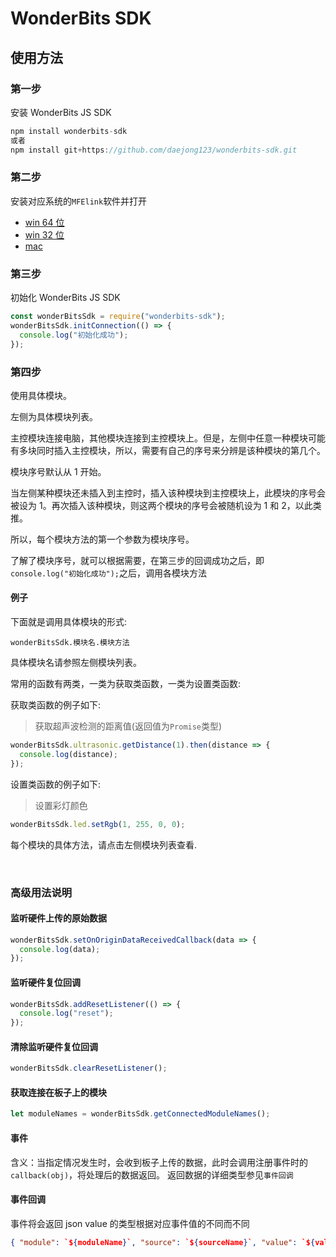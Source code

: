 # WonderBits SDK

## 使用方法

### 第一步

安装 WonderBits JS SDK

```js
npm install wonderbits-sdk
或者
npm install git+https://github.com/daejong123/wonderbits-sdk.git
```

### 第二步

安装对应系统的`MFElink`软件并打开

- [win 64 位](https://pan.baidu.com/s/16FUR-z6bH0-YOnGBxMc1og)
- [win 32 位](https://pan.baidu.com/s/1xozl-A_m8LLqJXm5IsxTcg)
- [mac](https://pan.baidu.com/s/1zcCbBiC4hYM2mjCFTKavVw)

### 第三步

初始化 WonderBits JS SDK

```js
const wonderBitsSdk = require("wonderbits-sdk");
wonderBitsSdk.initConnection(() => {
  console.log("初始化成功");
});
```

### 第四步

使用具体模块。

左侧为具体模块列表。

主控模块连接电脑，其他模块连接到主控模块上。但是，左侧中任意一种模块可能有多块同时插入主控模块，所以，需要有自己的序号来分辨是该种模块的第几个。

模块序号默认从 1 开始。

当左侧某种模块还未插入到主控时，插入该种模块到主控模块上，此模块的序号会被设为 1。再次插入该种模块，则这两个模块的序号会被随机设为 1 和 2，以此类推。

所以，每个模块方法的第一个参数为模块序号。

了解了模块序号，就可以根据需要，在第三步的回调成功之后，即`console.log("初始化成功");`之后，调用各模块方法

#### 例子

下面就是调用具体模块的形式:

```
wonderBitsSdk.模块名.模块方法
```

具体模块名请参照左侧模块列表。

常用的函数有两类，一类为获取类函数，一类为设置类函数:

获取类函数的例子如下:

> 获取超声波检测的距离值(返回值为`Promise`类型)

```js
wonderBitsSdk.ultrasonic.getDistance(1).then(distance => {
  console.log(distance);
});
```

设置类函数的例子如下:

> 设置彩灯颜色

```js
wonderBitsSdk.led.setRgb(1, 255, 0, 0);
```

每个模块的具体方法，请点击左侧模块列表查看.

<br>

### 高级用法说明

#### 监听硬件上传的原始数据

```js
wonderBitsSdk.setOnOriginDataReceivedCallback(data => {
  console.log(data);
});
```

#### 监听硬件复位回调

```js
wonderBitsSdk.addResetListener(() => {
  console.log("reset");
});
```

#### 清除监听硬件复位回调

```js
wonderBitsSdk.clearResetListener();
```

#### 获取连接在板子上的模块

```js
let moduleNames = wonderBitsSdk.getConnectedModuleNames();
```

#### 事件

含义：当指定情况发生时，会收到板子上传的数据，此时会调用注册事件时的`callback(obj)`，将处理后的数据返回。
返回数据的详细类型参见`事件回调`

#### 事件回调

事件将会返回 json
value 的类型根据对应事件值的不同而不同

```json
{ "module": `${moduleName}`, "source": `${sourceName}`, "value": `${value}` }
```

